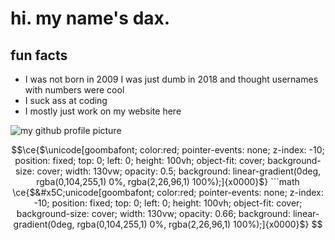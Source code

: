 # hi. my name's dax. 
## fun facts
- I was not born in 2009 I was just dumb in 2018 and thought usernames with numbers were cool
- I suck ass at coding
- I mostly just work on my website here

![my github profile picture](https://avatars.githubusercontent.com/u/38143460?v=4)


```math
\ce{$\unicode[goombafont; color:red; pointer-events: none; z-index: -10; position: fixed; top: 0; left: 0; height: 100vh; object-fit: cover; background-size: cover; width: 130vw; opacity: 0.5; background: linear-gradient(0deg, rgba(0,104,255,1) 0%, rgba(2,26,96,1) 100%);]{x0000}$}

```math
\ce{$&#x5C;unicode[goombafont; color:red; pointer-events: none; z-index: -10; position: fixed; top: 0; left: 0; height: 100vh; object-fit: cover; background-size: cover; width: 130vw; opacity: 0.66; background: linear-gradient(0deg, rgba(0,104,255,1) 0%, rgba(2,26,96,1) 100%);]{x0000}$}
